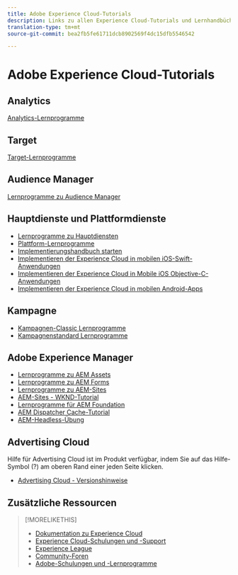 ```yaml
---
title: Adobe Experience Cloud-Tutorials
description: Links zu allen Experience Cloud-Tutorials und Lernhandbüchern
translation-type: tm+mt
source-git-commit: bea2fb5fe61711dcb8902569f4dc15dfb5546542

---
```



# Adobe Experience Cloud-Tutorials

## Analytics

[Analytics-Lernprogramme](https://docs.adobe.com/content/help/en/analytics-learn/tutorials/overview.html)

## Target

[Target-Lernprogramme](https://docs.adobe.com/content/help/en/target-learn/tutorials/overview.html)

## Audience Manager

[Lernprogramme zu Audience Manager](https://docs.adobe.com/content/help/en/audience-manager-learn/tutorials/overview.html)

## Hauptdienste und Plattformdienste

* [Lernprogramme zu Hauptdiensten](https://docs.adobe.com/content/help/en/core-services-learn/tutorials/overview.html)
* [Plattform-Lernprogramme](https://docs.adobe.com/content/help/en/platform-learn/tutorials/overview.html)
* [Implementierungshandbuch starten](https://docs.adobe.com/content/help/en/core-services-learn/implementing-in-websites-with-launch/index.html)
* [Implementieren der Experience Cloud in mobilen iOS-Swift-Anwendungen](https://docs.adobe.com/content/help/en/core-services-learn/implementing-in-mobile-ios-swift-apps-with-launch/index.html)
* [Implementieren der Experience Cloud in Mobile iOS Objective-C-Anwendungen](https://docs.adobe.com/content/help/en/core-services-learn/implementing-in-mobile-ios-objective-c-apps-with-launch/index.html)
* [Implementieren der Experience Cloud in mobilen Android-Apps](https://docs.adobe.com/content/help/en/core-services-learn/implementing-in-mobile-android-apps-with-launch/index.html)

## Kampagne

* [Kampagnen-Classic Lernprogramme](https://docs.adobe.com/content/help/en/campaign-learn/campaign-classic-tutorials/overview.html)
* [Kampagnenstandard Lernprogramme](https://docs.adobe.com/content/help/en/campaign-learn/campaign-standard-tutorials/overview.html)

## Adobe Experience Manager

* [Lernprogramme zu AEM Assets](https://docs.adobe.com/content/help/en/experience-manager-learn/assets/overview.html)
* [Lernprogramme zu AEM Forms](https://docs.adobe.com/content/help/en/experience-manager-learn/forms/overview.html)
* [Lernprogramme zu AEM-Sites](https://docs.adobe.com/content/help/en/experience-manager-learn/sites/overview.html)
* [AEM-Sites - WKND-Tutorial](https://docs.adobe.com/content/help/en/experience-manager-learn/getting-started-wknd-tutorial-develop/overview.html)
* [Lernprogramme für AEM Foundation](https://docs.adobe.com/content/help/en/experience-manager-learn/assets/overview.html)
* [AEM Dispatcher Cache-Tutorial](https://docs.adobe.com/content/help/en/experience-manager-learn/dispatcher-tutorial/overview.html)
* [AEM-Headless-Übung](https://docs.adobe.com/content/help/en/experience-manager-learn/getting-started-with-aem-headless/overview.html)

## Advertising Cloud

Hilfe für Advertising Cloud ist im Produkt verfügbar, indem Sie auf das Hilfe-Symbol (?) am oberen Rand einer jeden Seite klicken.

* [Advertising Cloud - Versionshinweise](https://docs.adobe.com/content/help/en/release-notes/experience-cloud/current.html#adcloud)

## Zusätzliche Ressourcen

> [!MORELIKETHIS]
>
>* [Dokumentation zu Experience Cloud](https://docs.adobe.com/content/help/en/experience-cloud/user-guides/home.html)
>* [Experience Cloud-Schulungen und -Support](https://helpx.adobe.com/support/experience-cloud.html)
>* [Experience League](https://experienceleague.adobe.com/)
>* [Community-Foren](https://forums.adobe.com/community/experience-cloud/)
>* [Adobe-Schulungen und -Lernprogramme](https://helpx.adobe.com/learning.html?promoid=KAUDK)

